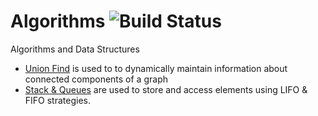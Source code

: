 # Algorithms ![Build Status](https://travis-ci.org/rehmanz/algorithms.svg?branch=master)
Algorithms and Data Structures


* [Union Find](docs/dynamic_connectivity/README.md) is used to to dynamically maintain information about connected components of a graph 
* [Stack & Queues](docs/stacks_queues_bags/README.md) are used to store and access elements using LIFO & FIFO strategies. 